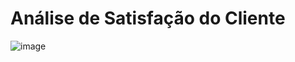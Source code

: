 # Análise de Satisfação do Cliente

![image](https://github.com/Compensar-UFCG/documentation/assets/20846737/c41194e9-ee10-4e59-be3e-c7f8cf431c40)
